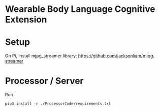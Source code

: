 # Wearable Body Language Cognitive Extension

# Setup

On Pi, install mjpg_streamer library: https://github.com/jacksonliam/mjpg-streamer

# Processor / Server

Run 

```
pip3 install -r ./ProcessorCode/requirements.txt
```
